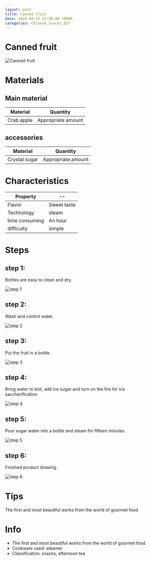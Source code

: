 ```yaml
---
layout: post
title: Canned fruit
date: 2019-04-15 22:30:00 +0800
categories: Chinese_snacks_DIY
---
```


# Canned fruit

![Canned fruit]({{site.baseurl}}/img/414509/414509.jpg)

# Materials


## Main material

Material|Quantity
--|--
Crab apple|Appropriate amount

## accessories

Material|Quantity
--|--
Crystal sugar|Appropriate amount

# Characteristics

Property|--
--|--
Flavor|Sweet taste
Technology|steam
time consuming|An hour
difficulty|simple

# Steps

## step 1:

Bottles are easy to clean and dry.

![step 1]({{site.baseurl}}/img/414509/1.jpg)

## step 2:

Wash and control water.

![step 2]({{site.baseurl}}/img/414509/2.jpg)

## step 3:

Put the fruit in a bottle.

![step 3]({{site.baseurl}}/img/414509/3.jpg)

## step 4:

Bring water to boil, add ice sugar and turn on the fire for ice saccharification.

![step 4]({{site.baseurl}}/img/414509/4.jpg)

## step 5:

Pour sugar water into a bottle and steam for fifteen minutes.

![step 5]({{site.baseurl}}/img/414509/5.jpg)

## step 6:

Finished product drawing.

![step 6]({{site.baseurl}}/img/414509/6.jpg)

# Tips

The first and most beautiful works from the world of gourmet food

# Info

- The first and most beautiful works from the world of gourmet food
- Cookware used: steamer
- Classification: snacks, afternoon tea